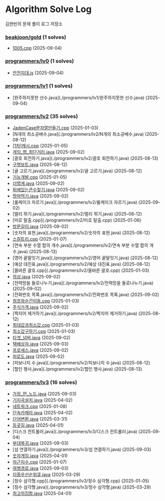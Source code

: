 # Algorithm Solve Log
김현빈의 문제 풀이 로그 저장소


### **[beakjoon/gold](./beakjoon/gold) (1 solves)**

 - [1005.cpp](./beakjoon/gold/1005.cpp) (2025-09-04)


### **[programmers/lv0](./programmers/lv0) (1 solves)**

 - [안전지대.js](./programmers/lv0/안전지대.js) (2025-09-04)


### **[programmers/lv1](./programmers/lv1) (1 solves)**

 - [완주하지못한 선수.java](./programmers/lv1/완주하지못한 선수.java) (2025-09-04)


### **[programmers/lv2](./programmers/lv2) (35 solves)**

 - [JadenCase문자열만들기.cpp](./programmers/lv2/JadenCase문자열만들기.cpp) (2025-01-03)
 - [N개의 최소공배수.java](./programmers/lv2/N개의 최소공배수.java) (2025-08-12)
 - [[1차]캐시.cpp](./programmers/lv2/[1차]캐시.cpp) (2025-01-05)
 - [게임_맵_최단거리.java](./programmers/lv2/게임_맵_최단거리.java) (2025-09-02)
 - [괄호 회전하기.java](./programmers/lv2/괄호 회전하기.java) (2025-08-13)
 - [구명보트.java](./programmers/lv2/구명보트.java) (2025-08-12)
 - [귤 고르기.java](./programmers/lv2/귤 고르기.java) (2025-08-12)
 - [기능개발.cpp](./programmers/lv2/기능개발.cpp) (2025-01-05)
 - [더맵게.java](./programmers/lv2/더맵게.java) (2025-09-02)
 - [뒤에있는큰수찾기.java](./programmers/lv2/뒤에있는큰수찾기.java) (2025-09-02)
 - [땅따먹기.java](./programmers/lv2/땅따먹기.java) (2025-09-02)
 - [롤케이크 자르기.java](./programmers/lv2/롤케이크 자르기.java) (2025-09-02)
 - [멀리 뛰기.java](./programmers/lv2/멀리 뛰기.java) (2025-08-12)
 - [미로 탈출.cpp](./programmers/lv2/미로 탈출.cpp) (2025-01-06)
 - [방문길이.java](./programmers/lv2/방문길이.java) (2025-09-02)
 - [숫자의 표현.java](./programmers/lv2/숫자의 표현.java) (2025-08-12)
 - [스킬트리.cpp](./programmers/lv2/스킬트리.cpp) (2025-01-07)
 - [연속 부분 수열 합의 개수.java](./programmers/lv2/연속 부분 수열 합의 개수.java) (2025-08-13)
 - [영어 끝말잇기.java](./programmers/lv2/영어 끝말잇기.java) (2025-08-12)
 - [예상 대진표.java](./programmers/lv2/예상 대진표.java) (2025-08-12)
 - [올바른 괄호.cpp](./programmers/lv2/올바른 괄호.cpp) (2025-01-03)
 - [의상.java](./programmers/lv2/의상.java) (2025-09-02)
 - [전력망을 둘로나누기.java](./programmers/lv2/전력망을 둘로나누기.java) (2025-09-02)
 - [전화번호 목록.java](./programmers/lv2/전화번호 목록.java) (2025-09-02)
 - [점프와순간이동.cpp](./programmers/lv2/점프와순간이동.cpp) (2025-01-03)
 - [주식가격.java](./programmers/lv2/주식가격.java) (2025-09-02)
 - [짝지어 제거하기.java](./programmers/lv2/짝지어 제거하기.java) (2025-08-12)
 - [최대값과최소값.cpp](./programmers/lv2/최대값과최소값.cpp) (2025-01-03)
 - [최소값구하기.cpp](./programmers/lv2/최소값구하기.cpp) (2025-01-03)
 - [타겟_넘버.java](./programmers/lv2/타겟_넘버.java) (2025-09-02)
 - [택배상자.java](./programmers/lv2/택배상자.java) (2025-09-03)
 - [프로세스.java](./programmers/lv2/프로세스.java) (2025-09-02)
 - [피로도.java](./programmers/lv2/피로도.java) (2025-09-02)
 - [피보나치 수.java](./programmers/lv2/피보나치 수.java) (2025-08-12)
 - [할인 행사.java](./programmers/lv2/할인 행사.java) (2025-08-13)


### **[programmers/lv3](./programmers/lv3) (16 solves)**

 - [가장_먼_노드.java](./programmers/lv3/가장_먼_노드.java) (2025-09-03)
 - [기지국설치.java](./programmers/lv3/기지국설치.java) (2025-04-02)
 - [네트워크.cpp](./programmers/lv3/네트워크.cpp) (2025-01-08)
 - [단속카메라.java](./programmers/lv3/단속카메라.java) (2025-04-02)
 - [단어변환.java](./programmers/lv3/단어변환.java) (2025-03-31)
 - [등굣길.java](./programmers/lv3/등굣길.java) (2025-04-01)
 - [디스크 컨트롤러.java](./programmers/lv3/디스크 컨트롤러.java) (2025-09-04)
 - [부대복귀.java](./programmers/lv3/부대복귀.java) (2025-09-03)
 - [섬 연결하기.java](./programmers/lv3/섬 연결하기.java) (2025-09-03)
 - [숫자게임.java](./programmers/lv3/숫자게임.java) (2025-04-01)
 - [야근지수.cpp](./programmers/lv3/야근지수.cpp) (2025-01-07)
 - [여행경로.java](./programmers/lv3/여행경로.java) (2025-09-03)
 - [이중우선순위큐.java](./programmers/lv3/이중우선순위큐.java) (2025-03-29)
 - [정수 삼각형.cpp](./programmers/lv3/정수 삼각형.cpp) (2025-01-05)
 - [정수 삼각형.java](./programmers/lv3/정수 삼각형.java) (2025-03-29)
 - [최고의집합.java](./programmers/lv3/최고의집합.java) (2025-04-01)

